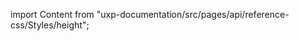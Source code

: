 
import Content from "uxp-documentation/src/pages/api/reference-css/Styles/height";

<Content query="product=photoshop"/>
